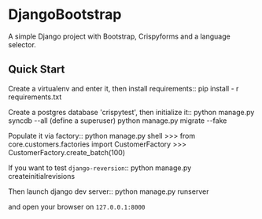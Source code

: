 # DjangoBootstrap

A simple Django project with Bootstrap, Crispyforms and a language selector.


## Quick Start

Create a virtualenv and enter it, then install requirements::
    pip install - r requirements.txt

Create a postgres database 'crispytest', then initialize it::
    python manage.py syncdb --all (define a superuser)
    python manage.py migrate --fake

Populate it via factory::
    python manage.py shell
    >>> from core.customers.factories import CustomerFactory
    >>> CustomerFactory.create_batch(100)

If you want to test ``django-reversion``::
    python manage.py createinitialrevisions

Then launch django dev server::
    python manage.py runserver

and open your browser on ``127.0.0.1:8000``
